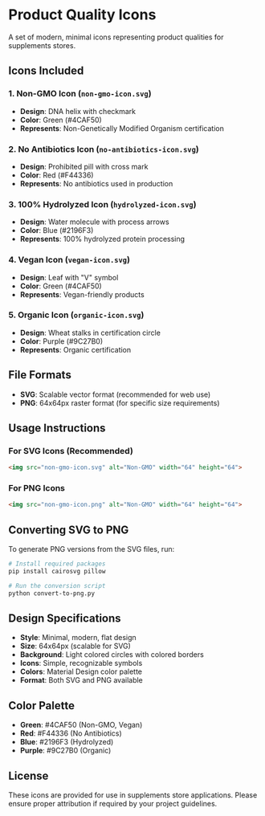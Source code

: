 # Product Quality Icons

A set of modern, minimal icons representing product qualities for supplements stores.

## Icons Included

### 1. Non-GMO Icon (`non-gmo-icon.svg`)
- **Design**: DNA helix with checkmark
- **Color**: Green (#4CAF50)
- **Represents**: Non-Genetically Modified Organism certification

### 2. No Antibiotics Icon (`no-antibiotics-icon.svg`)
- **Design**: Prohibited pill with cross mark
- **Color**: Red (#F44336)
- **Represents**: No antibiotics used in production

### 3. 100% Hydrolyzed Icon (`hydrolyzed-icon.svg`)
- **Design**: Water molecule with process arrows
- **Color**: Blue (#2196F3)
- **Represents**: 100% hydrolyzed protein processing

### 4. Vegan Icon (`vegan-icon.svg`)
- **Design**: Leaf with "V" symbol
- **Color**: Green (#4CAF50)
- **Represents**: Vegan-friendly products

### 5. Organic Icon (`organic-icon.svg`)
- **Design**: Wheat stalks in certification circle
- **Color**: Purple (#9C27B0)
- **Represents**: Organic certification

## File Formats

- **SVG**: Scalable vector format (recommended for web use)
- **PNG**: 64x64px raster format (for specific size requirements)

## Usage Instructions

### For SVG Icons (Recommended)
```html
<img src="non-gmo-icon.svg" alt="Non-GMO" width="64" height="64">
```

### For PNG Icons
```html
<img src="non-gmo-icon.png" alt="Non-GMO" width="64" height="64">
```

## Converting SVG to PNG

To generate PNG versions from the SVG files, run:

```bash
# Install required packages
pip install cairosvg pillow

# Run the conversion script
python convert-to-png.py
```

## Design Specifications

- **Style**: Minimal, modern, flat design
- **Size**: 64x64px (scalable for SVG)
- **Background**: Light colored circles with colored borders
- **Icons**: Simple, recognizable symbols
- **Colors**: Material Design color palette
- **Format**: Both SVG and PNG available

## Color Palette

- **Green**: #4CAF50 (Non-GMO, Vegan)
- **Red**: #F44336 (No Antibiotics)
- **Blue**: #2196F3 (Hydrolyzed)
- **Purple**: #9C27B0 (Organic)

## License

These icons are provided for use in supplements store applications. Please ensure proper attribution if required by your project guidelines.
